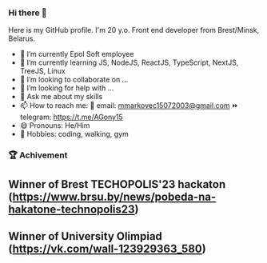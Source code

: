 ### Hi there 👋

Here is my GitHub profile. I'm 20 y.o. Front end developer from Brest/Minsk, Belarus.

- 🔭 I’m currently Epol Soft employee
- 🌱 I’m currently learning JS, NodeJS, ReactJS, TypeScript, NextJS, TreeJS, Linux
- 👯 I’m looking to collaborate on ...
- 🤔 I’m looking for help with ...
- 💬 Ask me about my skills
- 📫 How to reach me: 
📧 email: mmarkovec15072003@gmail.com
⏩ telegram: https://t.me/AGony15
- 😄 Pronouns: He/Him
- 🎨 Hobbies: coding, walking, gym


### 🏆 Achivement

## Winner of Brest TECHOPOLIS'23 hackaton (https://www.brsu.by/news/pobeda-na-hakatone-technopolis23)
## Winner of University Olimpiad (https://vk.com/wall-123929363_580)


